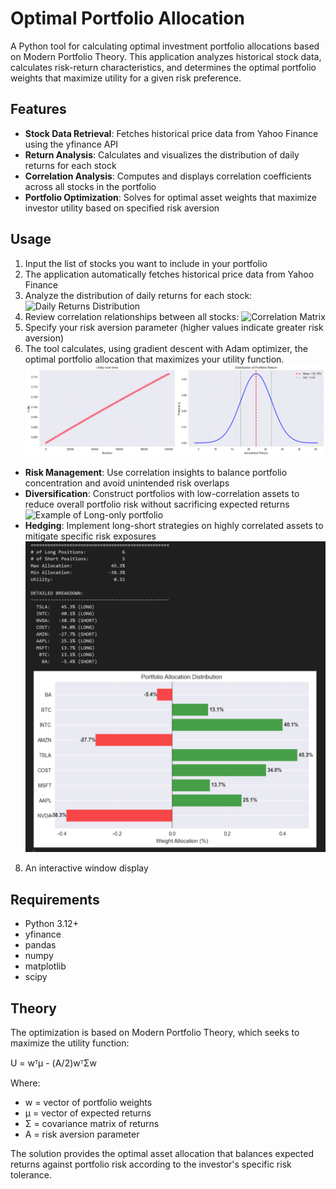# Optimal Portfolio Allocation

A Python tool for calculating optimal investment portfolio allocations based on Modern Portfolio Theory. This application analyzes historical stock data, calculates risk-return characteristics, and determines the optimal portfolio weights that maximize utility for a given risk preference.

## Features

- **Stock Data Retrieval**: Fetches historical price data from Yahoo Finance using the yfinance API
- **Return Analysis**: Calculates and visualizes the distribution of daily returns for each stock
- **Correlation Analysis**: Computes and displays correlation coefficients across all stocks in the portfolio
- **Portfolio Optimization**: Solves for optimal asset weights that maximize investor utility based on specified risk aversion

## Usage

1. Input the list of stocks you want to include in your portfolio
2. The application automatically fetches historical price data from Yahoo Finance
3. Analyze the distribution of daily returns for each stock:
   <img src="demo/dist_list" alt="Daily Returns Distribution" width="500" />
5. Review correlation relationships between all stocks:
   <img src="demo/COV" alt="Correlation Matrix" width="500" />
6. Specify your risk aversion parameter (higher values indicate greater risk aversion)
7. The tool calculates, using gradient descent with Adam optimizer, the optimal portfolio allocation that maximizes your utility function.
   ![Learning Curve and portfolio return distribution](demo/Learning_curve.png)
- **Risk Management**: Use correlation insights to balance portfolio concentration and avoid unintended risk overlaps
- **Diversification**: Construct portfolios with low-correlation assets to reduce overall portfolio risk without sacrificing expected returns
  <img src="demo/Long_only" alt="Example of Long-only portfolio" width="500" />
- **Hedging**: Implement long-short strategies on highly correlated assets to mitigate specific risk exposures
  <img src="demo/Long_short.png" alt="Example of Long-Short portfolio" width="500" />
8. An interactive window display

## Requirements

- Python 3.12+
- yfinance
- pandas
- numpy
- matplotlib
- scipy

## Theory

The optimization is based on Modern Portfolio Theory, which seeks to maximize the utility function:

U = wᵀμ - (A/2)wᵀΣw

Where:
- w = vector of portfolio weights
- μ = vector of expected returns
- Σ = covariance matrix of returns
- A = risk aversion parameter

The solution provides the optimal asset allocation that balances expected returns against portfolio risk according to the investor's specific risk tolerance.
